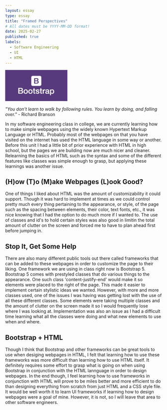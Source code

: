 ```yaml
---
layout: essay
type: essay
title: "Framed Perspectives"
# All dates must be YYYY-MM-DD format!
date: 2025-02-27
published: true
labels:
  - Software Engineering
  - UI
  - HTML
---
```


<img width="200px" class="rounded float-start pe-4" src="../img/frameworks/bootstrap.jpg">

*"You don't learn to walk by following rules. You learn by doing, and falling over."* - Richard Branson

In my software engineering class in college, we are currently learning how to make simple webpages using the widely known Hypertext Markup Language or HTML. Probably most of the webpages on that you have visited on the internet has used the HTML language in some way or another. Before this unit I had a little bit of prior experience with HTML in high school, but the pages we are building now are much nicer and cleaner. Relearning the basics of HTML such as the syntax and some of the different features like classes was simple enough to grasp, but applying these learnings was another issue.

## (H)ow (T)o (M)ake Webpages (L)ook Good?

One of things I liked about HTML was the amount of customizability it could support. Though it was hard to implement at times as we could control pretty much every thing pertaining to the appearance, or style, of the page such as the spacing between elements, their color, text fonts, etc., it was nice knowing that I had the option to do much more if I wanted to. The use of classes and id's to hold certain styles was also good in limitin the total amount of clutter on the screen and forced me to have to plan ahead first before jumping in.

## Stop It, Get Some Help

There are also many different public tools out there called frameworks that can be added to these webpages in order to customize the page to their liking. One framework we are using in class right now is Bootstrap 5. Bootstrap 5 comes with prestyled classes that do various things to the appearance. One such class 'content-justify-end' would make it so elements were placed to the right of the page. This made it easier to implement certain stylistic ideas we wanted. However, with more and more classes used, one of the issues I was having was getting lost with the use of all these different classes. Some elements were taking multiple classes and the amount of clutter on the screen made it so I would frequently lose where I was looking at. Implementation was also an issue as I had a difficult time learning what all the classes were doing and what new elements to use when and where.

## Bootstrap + HTML

Though I think that Bootstrap and other frameworks can be great tools to use when desiging webpages in HTML, I felt that learning how to use these frameworks was more difficult than learning how to use HTML itself. It definitely requires some effort to grasp what is going on when using Bootstrap in conjunction with the HTML lannguage in order to design webpages. In the end though, I feel learning how to use frameworks in conjunction with HTML will prove to be miles better and more efficient to do than designing everything from scratch from just HTML and a CSS style file. It would be well worth it to learn UI frameworks if learning how to design webpages were a goal of mine. However, it is not, so I will leave that area to other software engineers.
